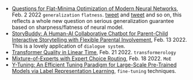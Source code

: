 
- [Questions for Flat-Minima Optimization of Modern Neural Networks](https://arxiv.org/pdf/2202.00661.pdf), Feb. 2 2022 `generalization` `flatness`. [tweet](https://twitter.com/bneyshabur/status/1494518116604211204) and [tweet](https://twitter.com/DimitrisPapail/status/1489704822957817867) and so on, this reflects a whole new question on serious generalization guarantee based on sharpness/flatness of neural model.
- [StoryBuddy: A Human-AI Collaborative Chatbot for Parent-Child Interactive Storytelling with Flexible Parental Involvement](https://arxiv.org/pdf/2202.06205.pdf), Feb. 13 2022. This is a lovely application of `dialogue system`.
- [Transformer Quality in Linear Time](https://arxiv.org/pdf/2202.10447.pdf), Feb. 21 2022. `transformerology`
- [Mixture-of-Experts with Expert Choice Routing](https://arxiv.org/pdf/2202.09368.pdf), Feb. 18 2022. `MoE`
- [Y-Tuning: An Efficient Tuning Paradigm for Large-Scale Pre-Trained Models via Label Representation Learning](https://arxiv.org/pdf/2202.09817.pdf), `fine-tuning` techniques.
